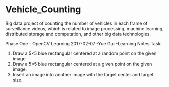 # Vehicle_Counting
Big data project of counting the number of vehicles in each frame of surveillance videos, which is related to image processing, machine learning, distributed storage and computation, and other big data technologies.

Phase One - OpenCV Learning
2017-02-07 
-Yue Gui
-Learning Notes
Task:
1. Draw a 5×5 blue rectangular centered at a random point on the given image.
2. Draw a 5×5 blue rectangular centered at a given point on the given image.
3. Insert an image into another image with the target center and target size.
